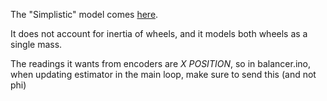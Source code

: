 The "Simplistic" model comes [here](https://www.ee.usyd.edu.au/tutorials_online/matlab/examples/pend/invpen.html).

It does not account for inertia of wheels, and it models both wheels as a single mass.

The readings it wants from encoders are *X POSITION*, so in balancer.ino, when updating estimator in the main loop, make sure to send this (and not phi)
